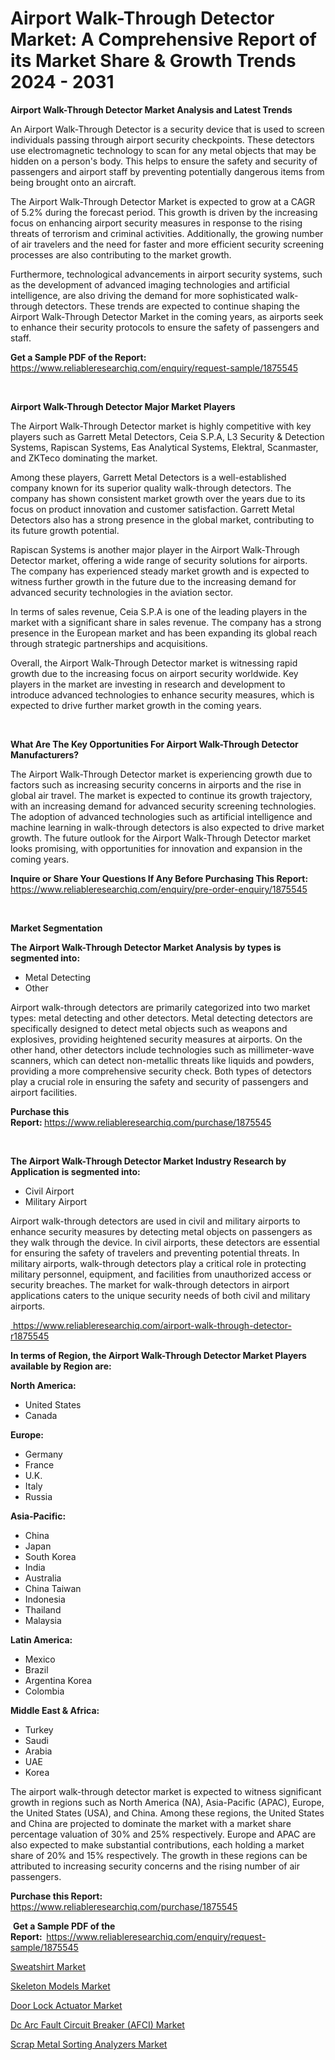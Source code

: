 <p><h1>Airport Walk-Through Detector Market: A Comprehensive Report of its Market Share & Growth Trends 2024 - 2031</h1></p><p><strong>Airport Walk-Through Detector Market Analysis and Latest Trends</strong></p>
<p><p>An Airport Walk-Through Detector is a security device that is used to screen individuals passing through airport security checkpoints. These detectors use electromagnetic technology to scan for any metal objects that may be hidden on a person's body. This helps to ensure the safety and security of passengers and airport staff by preventing potentially dangerous items from being brought onto an aircraft.</p><p>The Airport Walk-Through Detector Market is expected to grow at a CAGR of 5.2% during the forecast period. This growth is driven by the increasing focus on enhancing airport security measures in response to the rising threats of terrorism and criminal activities. Additionally, the growing number of air travelers and the need for faster and more efficient security screening processes are also contributing to the market growth.</p><p>Furthermore, technological advancements in airport security systems, such as the development of advanced imaging technologies and artificial intelligence, are also driving the demand for more sophisticated walk-through detectors. These trends are expected to continue shaping the Airport Walk-Through Detector Market in the coming years, as airports seek to enhance their security protocols to ensure the safety of passengers and staff.</p></p>
<p><strong>Get a Sample PDF of the Report:&nbsp;</strong> <a href="https://www.reliableresearchiq.com/enquiry/request-sample/1875545">https://www.reliableresearchiq.com/enquiry/request-sample/1875545</a></p>
<p>&nbsp;</p>
<p><strong>Airport Walk-Through Detector Major Market Players</strong></p>
<p><p>The Airport Walk-Through Detector market is highly competitive with key players such as Garrett Metal Detectors, Ceia S.P.A, L3 Security & Detection Systems, Rapiscan Systems, Eas Analytical Systems, Elektral, Scanmaster, and ZKTeco dominating the market.</p><p>Among these players, Garrett Metal Detectors is a well-established company known for its superior quality walk-through detectors. The company has shown consistent market growth over the years due to its focus on product innovation and customer satisfaction. Garrett Metal Detectors also has a strong presence in the global market, contributing to its future growth potential.</p><p>Rapiscan Systems is another major player in the Airport Walk-Through Detector market, offering a wide range of security solutions for airports. The company has experienced steady market growth and is expected to witness further growth in the future due to the increasing demand for advanced security technologies in the aviation sector.</p><p>In terms of sales revenue, Ceia S.P.A is one of the leading players in the market with a significant share in sales revenue. The company has a strong presence in the European market and has been expanding its global reach through strategic partnerships and acquisitions.</p><p>Overall, the Airport Walk-Through Detector market is witnessing rapid growth due to the increasing focus on airport security worldwide. Key players in the market are investing in research and development to introduce advanced technologies to enhance security measures, which is expected to drive further market growth in the coming years.</p></p>
<p>&nbsp;</p>
<p><strong>What Are The Key Opportunities For Airport Walk-Through Detector Manufacturers?</strong></p>
<p><p>The Airport Walk-Through Detector market is experiencing growth due to factors such as increasing security concerns in airports and the rise in global air travel. The market is expected to continue its growth trajectory, with an increasing demand for advanced security screening technologies. The adoption of advanced technologies such as artificial intelligence and machine learning in walk-through detectors is also expected to drive market growth. The future outlook for the Airport Walk-Through Detector market looks promising, with opportunities for innovation and expansion in the coming years.</p></p>
<p><strong>Inquire or Share Your Questions If Any Before Purchasing This Report:</strong> <a href="https://www.reliableresearchiq.com/enquiry/pre-order-enquiry/1875545">https://www.reliableresearchiq.com/enquiry/pre-order-enquiry/1875545</a></p>
<p>&nbsp;</p>
<p><strong>Market Segmentation</strong></p>
<p><strong>The Airport Walk-Through Detector Market Analysis by types is segmented into:</strong></p>
<p><ul><li>Metal Detecting</li><li>Other</li></ul></p>
<p><p>Airport walk-through detectors are primarily categorized into two market types: metal detecting and other detectors. Metal detecting detectors are specifically designed to detect metal objects such as weapons and explosives, providing heightened security measures at airports. On the other hand, other detectors include technologies such as millimeter-wave scanners, which can detect non-metallic threats like liquids and powders, providing a more comprehensive security check. Both types of detectors play a crucial role in ensuring the safety and security of passengers and airport facilities.</p></p>
<p><strong>Purchase this Report:&nbsp;</strong><a href="https://www.reliableresearchiq.com/purchase/1875545">https://www.reliableresearchiq.com/purchase/1875545</a></p>
<p>&nbsp;</p>
<p><strong>The Airport Walk-Through Detector Market Industry Research by Application is segmented into:</strong></p>
<p><ul><li>Civil Airport</li><li>Military Airport</li></ul></p>
<p><p>Airport walk-through detectors are used in civil and military airports to enhance security measures by detecting metal objects on passengers as they walk through the device. In civil airports, these detectors are essential for ensuring the safety of travelers and preventing potential threats. In military airports, walk-through detectors play a critical role in protecting military personnel, equipment, and facilities from unauthorized access or security breaches. The market for walk-through detectors in airport applications caters to the unique security needs of both civil and military airports.</p></p>
<p><a href="https://www.reliableresearchiq.com/airport-walk-through-detector-r1875545">&nbsp;https://www.reliableresearchiq.com/airport-walk-through-detector-r1875545</a></p>
<p><strong>In terms of Region, the Airport Walk-Through Detector Market Players available by Region are:</strong></p>
<p>
    <p> <strong> North America: </strong>
        <ul>
            <li>United States</li>
            <li>Canada</li>
        </ul>
        </p> 
    <p> <strong> Europe: </strong>
        <ul>
            <li>Germany</li>
            <li>France</li>
            <li>U.K.</li>
            <li>Italy</li>
            <li>Russia</li>
        </ul>
        </p> 
    <p> <strong> Asia-Pacific: </strong>
        <ul>
            <li>China</li>
            <li>Japan</li>
            <li>South Korea</li>
            <li>India</li>
            <li>Australia</li>
            <li>China Taiwan</li>
            <li>Indonesia</li>
            <li>Thailand</li>
            <li>Malaysia</li>
        </ul>
        </p> 
    <p> <strong> Latin America: </strong>
        <ul>
            <li>Mexico</li>
            <li>Brazil</li>
            <li>Argentina Korea</li>
            <li>Colombia</li>
        </ul>
        </p> 
    <p> <strong> Middle East & Africa: </strong>
        <ul>
            <li>Turkey</li>
            <li>Saudi</li>
            <li>Arabia</li>
            <li>UAE</li>
            <li>Korea</li>
        </ul>
    </p>
    </p>
<p><p>The airport walk-through detector market is expected to witness significant growth in regions such as North America (NA), Asia-Pacific (APAC), Europe, the United States (USA), and China. Among these regions, the United States and China are projected to dominate the market with a market share percentage valuation of 30% and 25% respectively. Europe and APAC are also expected to make substantial contributions, each holding a market share of 20% and 15% respectively. The growth in these regions can be attributed to increasing security concerns and the rising number of air passengers.</p></p>
<p><strong>Purchase this Report: </strong><a href="https://www.reliableresearchiq.com/purchase/1875545">https://www.reliableresearchiq.com/purchase/1875545</a></p>
<p>&nbsp;<strong>Get a Sample PDF of the Report:&nbsp;&nbsp;</strong><a href="https://www.reliableresearchiq.com/enquiry/request-sample/1875545">https://www.reliableresearchiq.com/enquiry/request-sample/1875545</a></p>
<p><strong></strong></p>
<p><p><a href="https://medium.com/@jamieurcotte9056df/sweatshirt-market-global-market-share-and-ranking-overall-sales-and-demand-forecast-2024-2031-47b0cd3abc07">Sweatshirt Market</a></p><p><a href="https://medium.com/@alexander.bell98078/evaluating-global-skeleton-models-market-trends-and-growth-opportunities-by-region-type-small-b7164bd17fcb">Skeleton Models Market</a></p><p><a href="https://medium.com/@anslrtman56756/door-lock-actuator-industry-analysis-report-its-market-size-share-trends-by-application-region-9027b26e1a84">Door Lock Actuator Market</a></p><p><a href="https://github.com/trameciabutler45/Market-Research-Report-List-1/blob/main/dc-arc-fault-circuit-breaker-afci-market.md">Dc Arc Fault Circuit Breaker (AFCI) Market</a></p><p><a href="https://github.com/sydneyHley85/Market-Research-Report-List-1/blob/main/scrap-metal-sorting-analyzers-market.md">Scrap Metal Sorting Analyzers Market</a></p></p>